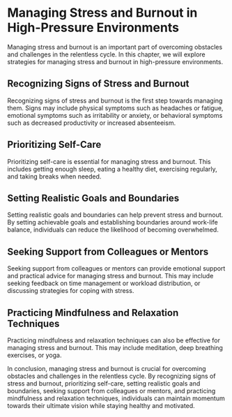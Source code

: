Managing Stress and Burnout in High-Pressure Environments
=================================================================================================================================

Managing stress and burnout is an important part of overcoming obstacles and challenges in the relentless cycle. In this chapter, we will explore strategies for managing stress and burnout in high-pressure environments.

Recognizing Signs of Stress and Burnout
---------------------------------------

Recognizing signs of stress and burnout is the first step towards managing them. Signs may include physical symptoms such as headaches or fatigue, emotional symptoms such as irritability or anxiety, or behavioral symptoms such as decreased productivity or increased absenteeism.

Prioritizing Self-Care
----------------------

Prioritizing self-care is essential for managing stress and burnout. This includes getting enough sleep, eating a healthy diet, exercising regularly, and taking breaks when needed.

Setting Realistic Goals and Boundaries
--------------------------------------

Setting realistic goals and boundaries can help prevent stress and burnout. By setting achievable goals and establishing boundaries around work-life balance, individuals can reduce the likelihood of becoming overwhelmed.

Seeking Support from Colleagues or Mentors
------------------------------------------

Seeking support from colleagues or mentors can provide emotional support and practical advice for managing stress and burnout. This may include seeking feedback on time management or workload distribution, or discussing strategies for coping with stress.

Practicing Mindfulness and Relaxation Techniques
------------------------------------------------

Practicing mindfulness and relaxation techniques can also be effective for managing stress and burnout. This may include meditation, deep breathing exercises, or yoga.

In conclusion, managing stress and burnout is crucial for overcoming obstacles and challenges in the relentless cycle. By recognizing signs of stress and burnout, prioritizing self-care, setting realistic goals and boundaries, seeking support from colleagues or mentors, and practicing mindfulness and relaxation techniques, individuals can maintain momentum towards their ultimate vision while staying healthy and motivated.
